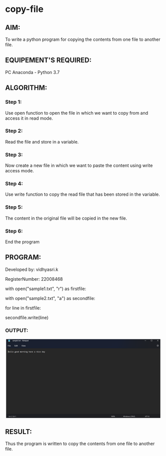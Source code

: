 # copy-file
## AIM:
To write a python program for copying the contents from one file to another file.
## EQUIPEMENT'S REQUIRED: 
PC
Anaconda - Python 3.7
## ALGORITHM: 
### Step 1:
Use open function to open the file in which we want to copy from and access it in read
mode.


### Step 2:
Read the file and store in a variable.

 
### Step 3: 
Now create a new file in which we want to paste the content using write access mode.

### Step 4:  
Use write function to copy the read file that has been stored in the variable.

### Step 5: 
The content in the original file will be copied in the new file.

### Step 6: 
End the program

## PROGRAM:
Developed by: vidhyasri.k

RegisterNumber: 22008468

with open("sample1.txt", "r") as firstfile:

with open("sample2.txt", "a") as secondfile:

for line in firstfile:

secondfile.write(line)

### OUTPUT:
![copy.png](./copy%20.png)



## RESULT:
Thus the program is written to copy the contents from one file to another file.